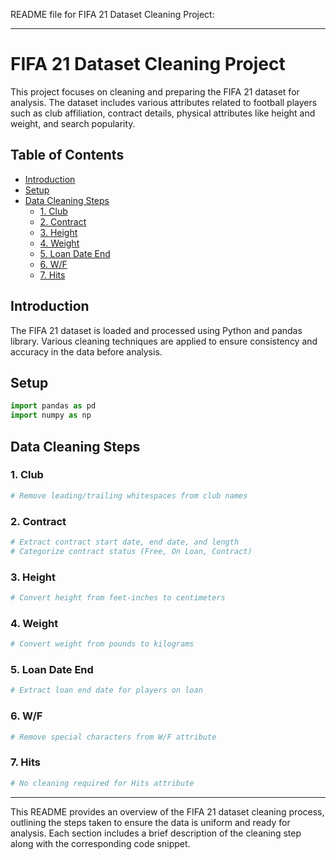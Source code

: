 README file for FIFA 21 Dataset Cleaning Project:

---

# FIFA 21 Dataset Cleaning Project

This project focuses on cleaning and preparing the FIFA 21 dataset for analysis. The dataset includes various attributes related to football players such as club affiliation, contract details, physical attributes like height and weight, and search popularity.

## Table of Contents

- [Introduction](#introduction)
- [Setup](#setup)
- [Data Cleaning Steps](#data-cleaning-steps)
  - [1. Club](#1-club)
  - [2. Contract](#2-contract)
  - [3. Height](#3-height)
  - [4. Weight](#4-weight)
  - [5. Loan Date End](#5-loan-date-end)
  - [6. W/F](#6-wf)
  - [7. Hits](#7-hits)

## Introduction

The FIFA 21 dataset is loaded and processed using Python and pandas library. Various cleaning techniques are applied to ensure consistency and accuracy in the data before analysis.

## Setup

```python
import pandas as pd
import numpy as np
```

## Data Cleaning Steps

### 1. Club

```python
# Remove leading/trailing whitespaces from club names
```

### 2. Contract

```python
# Extract contract start date, end date, and length
# Categorize contract status (Free, On Loan, Contract)
```

### 3. Height

```python
# Convert height from feet-inches to centimeters
```

### 4. Weight

```python
# Convert weight from pounds to kilograms
```

### 5. Loan Date End

```python
# Extract loan end date for players on loan
```

### 6. W/F

```python
# Remove special characters from W/F attribute
```

### 7. Hits

```python
# No cleaning required for Hits attribute
```

---

This README provides an overview of the FIFA 21 dataset cleaning process, outlining the steps taken to ensure the data is uniform and ready for analysis. Each section includes a brief description of the cleaning step along with the corresponding code snippet.
